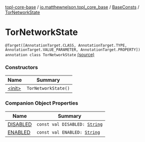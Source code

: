 [topl-core-base](../../../index.md) / [io.matthewnelson.topl_core_base](../../index.md) / [BaseConsts](../index.md) / [TorNetworkState](./index.md)

# TorNetworkState

`@Target([AnnotationTarget.CLASS, AnnotationTarget.TYPE, AnnotationTarget.VALUE_PARAMETER, AnnotationTarget.PROPERTY]) annotation class TorNetworkState` [(source)](https://github.com/05nelsonm/TorOnionProxyLibrary-Android/blob/master/topl-core-base/src/main/java/io/matthewnelson/topl_core_base/BaseConsts.kt#L138)

### Constructors

| Name | Summary |
|---|---|
| [&lt;init&gt;](-init-.md) | `TorNetworkState()` |

### Companion Object Properties

| Name | Summary |
|---|---|
| [DISABLED](-d-i-s-a-b-l-e-d.md) | `const val DISABLED: `[`String`](https://kotlinlang.org/api/latest/jvm/stdlib/kotlin/-string/index.html) |
| [ENABLED](-e-n-a-b-l-e-d.md) | `const val ENABLED: `[`String`](https://kotlinlang.org/api/latest/jvm/stdlib/kotlin/-string/index.html) |
